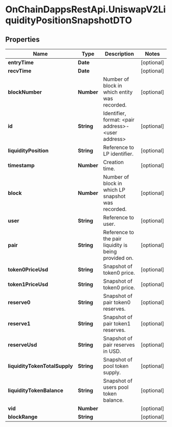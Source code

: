 # OnChainDappsRestApi.UniswapV2LiquidityPositionSnapshotDTO

## Properties

Name | Type | Description | Notes
------------ | ------------- | ------------- | -------------
**entryTime** | **Date** |  | [optional] 
**recvTime** | **Date** |  | [optional] 
**blockNumber** | **Number** | Number of block in which entity was recorded. | [optional] 
**id** | **String** | Identifier, format: &lt;pair address&gt;-&lt;user address&gt; | [optional] 
**liquidityPosition** | **String** | Reference to LP identifier. | [optional] 
**timestamp** | **Number** | Creation time. | [optional] 
**block** | **Number** | Number of block in which LP snapshot was recorded. | [optional] 
**user** | **String** | Reference to user. | [optional] 
**pair** | **String** | Reference to the pair liquidity is being provided on. | [optional] 
**token0PriceUsd** | **String** | Snapshot of token0 price. | [optional] 
**token1PriceUsd** | **String** | Snapshot of token0 price. | [optional] 
**reserve0** | **String** | Snapshot of pair token0 reserves. | [optional] 
**reserve1** | **String** | Snapshot of pair token1 reserves. | [optional] 
**reserveUsd** | **String** | Snapshot of pair reserves in USD. | [optional] 
**liquidityTokenTotalSupply** | **String** | Snapshot of pool token supply. | [optional] 
**liquidityTokenBalance** | **String** | Snapshot of users pool token balance. | [optional] 
**vid** | **Number** |  | [optional] 
**blockRange** | **String** |  | [optional] 


